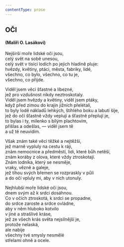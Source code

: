 ```yaml
---
contentType: prose
---
```


<section>

## OČI

#### (Malíři O. Lasákovi)

Nejširší moře lidské oči jsou,  
celý svět na sobě unesou,  
celý svět v tisíci lodích po jejich hladině pluje:  
hvězdy, květiny, ptáci, města, fabriky, lidé,  
všechno, co bylo, všechno, co tu je,  
všechno, co přijde.  

Viděl jsem věci šťastné a líbezné,  
jež pro vzdušnost nikdy neztroskotaly.  
Viděl jsem hvězdy a květiny, viděl jsem ptáky,  
když před zimou do krajin jižních přelétali,  
to byly lodě nákladů lehkých, štíhlého boku a labutí šíje,  
jež do očí šťastně vždy veplují a šťastně přeplují je,  
to bylas i ty, milenko s bílým plachtovím,  
přišlas a odešlas, — viděl jsem tě  
a už tě neuvidím.  

Však znám také věci těžké a nejtěžší,  
jež marně vypluly na cestu k ráji,  
znám nemocnice a předměstí, lidi, které bůh netěší,  
znám koráby z olova, které vždy ztroskotají.  
Znám lodníka, který se nesměje,  
vraky, vězně a galeje,  
jež tíhou svých břemen se rozpraskly v půli  
a do očí vpluly mi, aby v nich utonuly.  

Nejhlubší moře lidské oči jsou,  
dnem svým až k srdci dosáhnou.  
Co v očích ztroskotá, k srdci se propadne,  
do srdce zaroste a srdce ovládne,  
aby v něm hluboko kotvilo  
v jiné a strašlivé kráse,  
jež ze všech krás světa nejsilnější je,  
protože nelaská,  
ale nabije  
všechny tvé smysly nesmělé  
střelami ohně a ocele.

</section>
